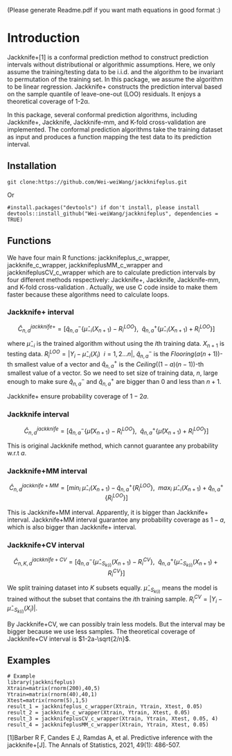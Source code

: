 (Please generate Readme.pdf if you want math equations in good format :)
# Introduction

Jackknife+[1] is a conformal prediction method to construct prediction intervals without distributional or algorithmic assumptions. Here, we only assume the training/testing data to be i.i.d. and the algorithm to be invariant to permutation of the training set. In this package, we assume the algorithm to be linear regression. Jackknife+ constructs the prediction interval based on the sample quantile of leave-one-out (LOO) residuals. It enjoys a theoretical coverage of 1-2α.

In this package, several conformal prediction algorithms, including Jackknife+, Jackknife, Jackknife-mm, and K-fold cross-validation are implemented. The conformal prediction algorithms take the training dataset as input and produces a function mapping the test data to its prediction interval. 


## Installation


```
git clone:https://github.com/Wei-weiWang/jackknifeplus.git

```
Or

```{r}
#install.packages("devtools") if don't install, please install
devtools::install_github("Wei-weiWang/jackknifeplus", dependencies = TRUE)
```


## Functions

We have four main R functions: jackknifeplus_c_wrapper, jackknife_c_wrapper, jackknifeplusMM_c_wrapper and jackknifeplusCV_c_wrapper which are to calculate prediction intervals by four different methods respectively: Jackknife+, Jackknife, Jackknife-mm, and K-fold cross-validation . Actually, we use C code inside to make them faster because these algorithms need to calculate loops. 

### Jackknife+ interval

$$\hat{C}_{n,a}^{jackknife+} = [\hat{q}^{-}_{n,a}\{\hat{\mu}_{-i}(X_{n+1})-R_i^{LOO}\},\ \  \hat{q}^{+}_{n,a}\{\hat{\mu}_{-i}(X_{n+1})+R_i^{LOO}\}]$$

where $\hat{\mu}_{-i}$ is the trained algorithm without using the $i$th training data. $X_{n+1}$ is testing data. $R_{i}^{LOO}=|Y_i - \hat{\mu}_{-i}(X_{i})\ \  i=1,2...n |$, $\hat{q}^{-}_{n,a}$ is the $Flooring(a(n+1))$-th smallest value of a vector and $\hat{q}^{+}_{n,a}$ is the $Ceiling((1-a)(n-1))$-th smallest value of a vector. So we need to set size of training data, $n$, large enough to make sure  $\hat{q}^{-}_{n,a}$ and $\hat{q}^{+}_{n,a}$ are bigger than $0$ and less than $n+1$. 

Jackknife+ ensure probability coverage of $1-2a$.

### Jackknife interval
$$\hat{C}_{n,a}^{jackknife} = [\hat{q}^{-}_{n,a}\{\hat{\mu}(X_{n+1})-R_i^{LOO}\},\ \  \hat{q}^{+}_{n,a}\{\hat{\mu}(X_{n+1})+R_i^{LOO}\}]$$

This is original Jackknife method, which cannot guarantee any probability w.r.t $a$.


### Jackknife+MM interval

$$\hat{C}_{n,a}^{jackknife+MM} = [min_i\ \hat{\mu}_{-i}(X_{n+1})-\hat{q}^{+}_{n,a}\{R_i^{LOO}\}, \ \ max_i\ \hat{\mu}_{-i}(X_{n+1})+\hat{q}^{+}_{n,a}\{R_i^{LOO}\}]$$

This is Jackknife+MM interval. Apparently, it is bigger than Jackknife+ interval. Jackknife+MM interval guarantee any probability coverage as $1-a$, which is also bigger than Jackknife+ interval.


### Jackknife+CV interval


$$\hat{C}_{n,K,a}^{jackknife+CV} = [\hat{q}^{-}_{n,a}\{\hat{\mu}_{-S_{k(i)}}(X_{n+1})-R_i^{CV}\},\ \  \hat{q}^{+}_{n,a}\{\hat{\mu}_{-S_{k(i)}}(X_{n+1})+R_i^{CV}\}]$$

We split training dataset into $K$ subsets equally. $\hat{\mu}_{-S_{k(i)}}$ means the model is trained without the subset that contains the $i$th training sample. $R_{i}^{CV}=|Y_i - \hat{\mu}_{-S_{k(i)}}(X_{i}) |$. 

By Jackknife+CV, we can possibly train less models. But the interval may be bigger because we use less samples. The theoretical coverage of Jackknife+CV interval is $1-2a-\sqrt{2/n}$.


## Examples

```{r}
# Example
library(jackknifeplus)
Xtrain=matrix(rnorm(200),40,5)
Ytrain=matrix(rnorm(40),40,1)
Xtest=matrix(rnorm(5),1,5)
result_1 = jackknifeplus_c_wrapper(Xtrain, Ytrain, Xtest, 0.05)
result_2 = jackknife_c_wrapper(Xtrain, Ytrain, Xtest, 0.05)
result_3 = jackknifeplusCV_c_wrapper(Xtrain, Ytrain, Xtest, 0.05, 4)
result_4 = jackknifeplusMM_c_wrapper(Xtrain, Ytrain, Xtest, 0.05)
```


[1]Barber R F, Candes E J, Ramdas A, et al. Predictive inference with the jackknife+[J]. The Annals of Statistics, 2021, 49(1): 486-507.
